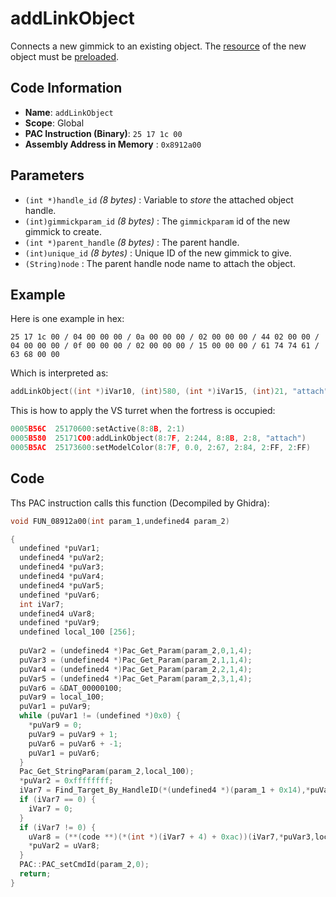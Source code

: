 # addLinkObject

Connects a new gimmick to an existing object. The [resource](./readarcfile.md) of the new object must be [preloaded](./requestactor.md).

## Code Information

- **Name**: `addLinkObject`
- **Scope**: Global
- **PAC Instruction (Binary)**: `25 17 1c 00`
- **Assembly Address in Memory** : `0x8912a00`

## Parameters

- `(int *)handle_id` *(8 bytes)* : Variable to *store* the attached object handle.
- `(int)gimmickparam_id` *(8 bytes)* : The `gimmickparam` id of the new gimmick to create.
- `(int *)parent_handle` *(8 bytes)* : The parent handle.
- `(int)unique_id` *(8 bytes)* : Unique ID of the new gimmick to give.
- `(String)node` : The parent handle node name to attach the object.

## Example

Here is one example in hex:

```25 17 1c 00 / 04 00 00 00 / 0a 00 00 00 / 02 00 00 00 / 44 02 00 00 / 04 00 00 00 / 0f 00 00 00 / 02 00 00 00 / 15 00 00 00 / 61 74 74 61 / 63 68 00 00```

Which is interpreted as:

```c
addLinkObject((int *)iVar10, (int)580, (int *)iVar15, (int)21, "attach")
```

This is how to apply the VS turret when the fortress is occupied:

```c
0005B56C  25170600:setActive(8:8B, 2:1)
0005B580  25171C00:addLinkObject(8:7F, 2:244, 8:8B, 2:8, "attach")
0005B5AC  25173600:setModelColor(8:7F, 0.0, 2:67, 2:84, 2:FF, 2:FF)
```

## Code

Ths PAC instruction calls this function (Decompiled by Ghidra):

```c
void FUN_08912a00(int param_1,undefined4 param_2)

{
  undefined *puVar1;
  undefined4 *puVar2;
  undefined4 *puVar3;
  undefined4 *puVar4;
  undefined4 *puVar5;
  undefined *puVar6;
  int iVar7;
  undefined4 uVar8;
  undefined *puVar9;
  undefined local_100 [256];
  
  puVar2 = (undefined4 *)Pac_Get_Param(param_2,0,1,4);
  puVar3 = (undefined4 *)Pac_Get_Param(param_2,1,1,4);
  puVar4 = (undefined4 *)Pac_Get_Param(param_2,2,1,4);
  puVar5 = (undefined4 *)Pac_Get_Param(param_2,3,1,4);
  puVar6 = &DAT_00000100;
  puVar9 = local_100;
  puVar1 = puVar9;
  while (puVar1 != (undefined *)0x0) {
    *puVar9 = 0;
    puVar9 = puVar9 + 1;
    puVar6 = puVar6 + -1;
    puVar1 = puVar6;
  }
  Pac_Get_StringParam(param_2,local_100);
  *puVar2 = 0xffffffff;
  iVar7 = Find_Target_By_HandleID(*(undefined4 *)(param_1 + 0x14),*puVar4,1);
  if (iVar7 == 0) {
    iVar7 = 0;
  }
  if (iVar7 != 0) {
    uVar8 = (**(code **)(*(int *)(iVar7 + 4) + 0xac))(iVar7,*puVar3,local_100,*puVar5);
    *puVar2 = uVar8;
  }
  PAC::PAC_setCmdId(param_2,0);
  return;
}
```

